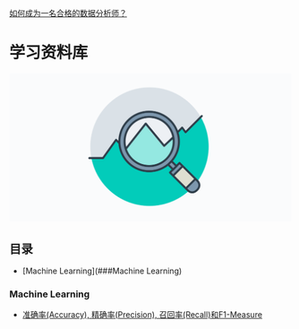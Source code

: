 [如何成为一名合格的数据分析师？](README.md)

# 学习资料库
![Become a data analyst!](extras/Data-Analyst.png)

## 目录
- [Machine Learning](###Machine Learning)



### Machine Learning
 - [准确率(Accuracy), 精确率(Precision), 召回率(Recall)和F1-Measure](https://argcv.com/articles/1036.c#comments)
